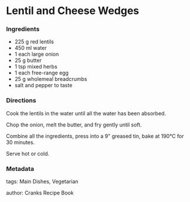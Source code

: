 # Lentil and Cheese Wedges

### Ingredients

 * 225 g red lentils
 * 450 ml water
 * 1 each large onion
 * 25 g butter
 * 1 tsp mixed herbs
 * 1 each free-range egg
 * 25 g wholemeal breadcrumbs
 * salt and pepper to taste

### Directions

Cook the lentils in the water until all the water has been absorbed.

Chop the onion, melt the butter, and fry gently until soft.

Combine all the ingredients, press into a 9" greased tin, bake at 190℃ for 30 minutes.

Serve hot or cold.

### Metadata

tags: Main Dishes, Vegetarian

author: Cranks Recipe Book
